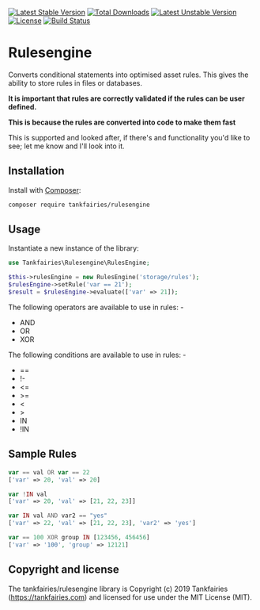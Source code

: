 [![Latest Stable Version](https://poser.pugx.org/tankfairies/rulesengine/v/stable)](https://packagist.org/packages/tankfairies/rulesengine)
[![Total Downloads](https://poser.pugx.org/tankfairies/rulesengine/downloads)](https://packagist.org/packages/tankfairies/rulesengine)
[![Latest Unstable Version](https://poser.pugx.org/tankfairies/rulesengine/v/unstable)](https://packagist.org/packages/tankfairies/rulesengine)
[![License](https://poser.pugx.org/tankfairies/rulesengine/license)](https://packagist.org/packages/tankfairies/rulesengine)
[![Build Status](https://travis-ci.com/tankfairies/rulesengine.svg?branch=2.0)](https://travis-ci.com/github/tankfairies/rulesengine)


# Rulesengine
Converts conditional statements into optimised asset rules.
This gives the ability to store rules in files or databases.

**It is important that rules are correctly validated if the rules can be user defined.**

**This is because the rules are converted into code to make them fast**

This is supported and looked after, if there's and functionality you'd like to see; let me know and I'll look into it.

## Installation

Install with [Composer](https://getcomposer.org/):

```bash
composer require tankfairies/rulesengine
```

## Usage

Instantiate a new instance of the library:

```php
use Tankfairies\Rulesengine\RulesEngine;

$this->rulesEngine = new RulesEngine('storage/rules');
$rulesEngine->setRule('var == 21');
$result = $rulesEngine->evaluate(['var' => 21]);
```

The following operators are available to use in rules: -

* AND
* OR 
* XOR

The following conditions are available to use in rules: -

* ==
* !-
* <=
* \>=
* <
* \>
* IN
* !IN

## Sample Rules

```php
var == val OR var == 22
['var' => 20, 'val' => 20]
```

```php
var !IN val
['var' => 20, 'val' => [21, 22, 23]]
```

```php
var IN val AND var2 == "yes"
['var' => 22, 'val' => [21, 22, 23], 'var2' => 'yes']
```

```php
var == 100 XOR group IN [123456, 456456]
['var' => '100', 'group' => 12121]
```

## Copyright and license

The tankfairies/rulesengine library is Copyright (c) 2019 Tankfairies (https://tankfairies.com) and licensed for use under the MIT License (MIT).
